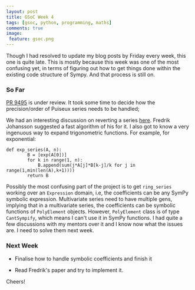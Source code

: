 ```yaml
---
layout: post
title: GSoC Week 4
tags: [gsoc, python, programming, maths]
comments: true
image:
 feature: gsoc.png
---
```


Though I had resolved to update my blog posts by Friday every week, this one is
quite late. This is mostly because this week was one of the most confusing yet,
in terms of figuring out how to get things done within the existing code
structure of Sympy. And that process is still on.

### So Far

[PR 9495](https://github.com/sympy/sympy/pull/9495) is under review. It took
some time to decide how the precision/order of Puiseux series needs to be
handled;

We had an interesting discussion on reverting a series
[here](https://groups.google.com/forum/#!topic/sympy/k3mOpzdZX20).  Fredrik
Johansson suggested a fast algorithm of his for it. I also got to know a
very ingenuous way to expand trigonometric functions. For example, for
exponential:

~~~
def exp_series(A, n):
        B = [exp(A[0])]
        for k in range(1, n):
            B.append(sum(j*A[j]*B[k-j]/k for j in range(1,min(len(A),k+1))))
        return B
~~~

Possibly the most confusing part of the project is to get `ring_series` working
over an `Expression` domain, i.e, the coefficients can be any SymPy symbolic
expression. Multivariate series need to have multiple gens, implying that in a
multivariate series, the coefficients can be symbolic functions of `PolyElement`
objects. However, `PolyElement` class is of type `CantSympify`, which means I
can't use it in SymPy functions. I had quite a few discussions with my mentors
over it and I know now what the issues are. I need to solve them next week.

### Next Week

* Finalise how to handle symbolic coefficients and finish it

* Read Fredrik's paper and try to implement it.

Cheers!
